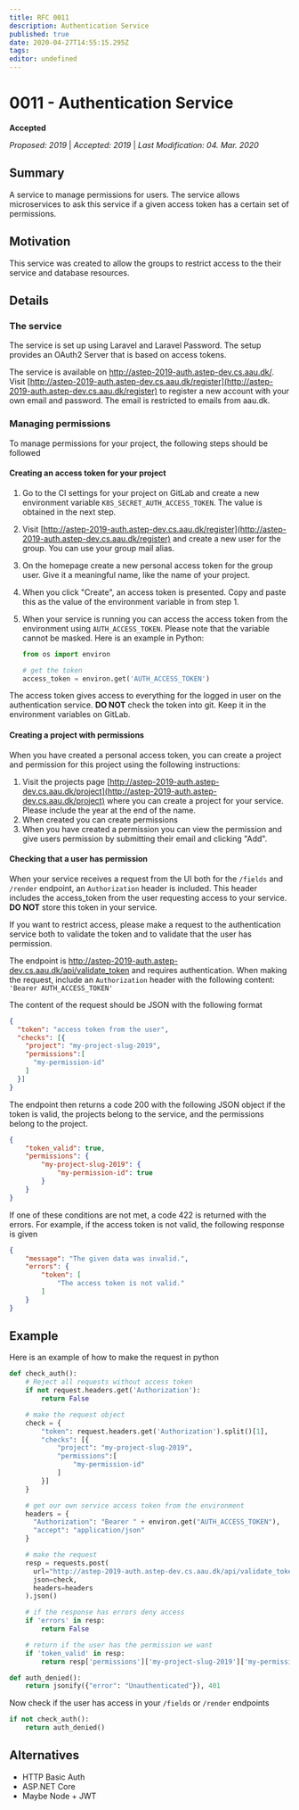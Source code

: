 ```yaml
---
title: RFC 0011
description: Authentication Service
published: true
date: 2020-04-27T14:55:15.295Z
tags: 
editor: undefined
---
```


# 0011 - Authentication Service
**Accepted** 

*Proposed: 2019* | *Accepted: 2019* | *Last Modification: 04. Mar. 2020*

## Summary

A service to manage permissions for users.
The service allows microservices to ask this service if a given access token has a certain set of permissions.

## Motivation

This service was created to allow the groups to restrict access to the their service and database resources.

## Details

### The service

The service is set up using Laravel and Laravel Password.
The setup provides an OAuth2 Server that is based on access tokens.

The service is available on http://astep-2019-auth.astep-dev.cs.aau.dk/.
Visit [http://astep-2019-auth.astep-dev.cs.aau.dk/register](http://astep-2019-auth.astep-dev.cs.aau.dk/register) to register a new account with your own email and password.
The email is restricted to emails from aau.dk.

### Managing permissions

To manage permissions for your project, the following steps should be followed

#### Creating an access token for your project

1. Go to the CI settings for your project on GitLab and create a new environment variable `K8S_SECRET_AUTH_ACCESS_TOKEN`. The value is obtained in the next step.
2. Visit [http://astep-2019-auth.astep-dev.cs.aau.dk/register](http://astep-2019-auth.astep-dev.cs.aau.dk/register) and create a new user for the group.
You can use your group mail alias.
3. On the homepage create a new personal access token for the group user.
Give it a meaningful name, like the name of your project.
4. When you click "Create", an access token is presented.
Copy and paste this as the value of the environment variable in from step 1.
5. When your service is running you can access the access token from the environment using `AUTH_ACCESS_TOKEN`.
Please note that the variable cannot be masked.
Here is an example in Python:

    ```python
    from os import environ

    # get the token
    access_token = environ.get('AUTH_ACCESS_TOKEN')
    ```

The access token gives access to everything for the logged in user on the authentication service.
**DO NOT** check the token into git.
Keep it in the environment variables on GitLab.

#### Creating a project with permissions

When you have created a personal access token, you can create a project and permission for this project using the following instructions:

1. Visit the projects page [http://astep-2019-auth.astep-dev.cs.aau.dk/project](http://astep-2019-auth.astep-dev.cs.aau.dk/project) where you can create a project for your service.  
Please include the year at the end of the name.
2. When created you can create permissions
3. When you have created a permission you can view the permission and give users permission by submitting their email and clicking "Add".

#### Checking that a user has permission

When your service receives a request from the UI both for the `/fields` and `/render` endpoint, an `Authorization` header is included.
This header includes the access_token from the user requesting access to your service.
**DO NOT** store this token in your service.

If you want to restrict access, please make a request to the authentication service both to validate the token and to validate that the user has permission.

The endpoint is http://astep-2019-auth.astep-dev.cs.aau.dk/api/validate_token and requires authentication.
When making the request, include an `Authorization` header with the following content: `'Bearer AUTH_ACCESS_TOKEN'`

The content of the request should be JSON with the following format

```json
{
  "token": "access token from the user",
  "checks": [{
    "project": "my-project-slug-2019",
    "permissions":[
      "my-permission-id"
    ]
  }]
}
```

The endpoint then returns a code 200 with the following JSON object if the token is valid, the projects belong to the service, and the permissions belong to the project.

```json
{
    "token_valid": true,
    "permissions": {
        "my-project-slug-2019": {
            "my-permission-id": true
        }
    }
}
```

If one of these conditions are not met, a code 422 is returned with the errors. For example, if the access token is not valid, the following response is given

```json
{
    "message": "The given data was invalid.",
    "errors": {
        "token": [
            "The access token is not valid."
        ]
    }
}
```

## Example

Here is an example of how to make the request in python

```python
def check_auth():
    # Reject all requests without access token
    if not request.headers.get('Authorization'):
        return False

    # make the request object
    check = {
        "token": request.headers.get('Authorization').split()[1],
        "checks": [{
            "project": "my-project-slug-2019",
            "permissions":[
                "my-permission-id"
            ]
        }]
    }

    # get our own service access token from the environment
    headers = {
      "Authorization": "Bearer " + environ.get("AUTH_ACCESS_TOKEN"), 
      "accept": "application/json"
    }

    # make the request
    resp = requests.post(
      url="http://astep-2019-auth.astep-dev.cs.aau.dk/api/validate_token",
      json=check,
      headers=headers
    ).json()

    # if the response has errors deny access
    if 'errors' in resp:
        return False

    # return if the user has the permission we want
    if 'token_valid' in resp:
        return resp['permissions']['my-project-slug-2019']['my-permission-id']

def auth_denied():
    return jsonify({"error": "Unauthenticated"}), 401
```

Now check if the user has access in your `/fields` or `/render` endpoints

```python
if not check_auth():
    return auth_denied()
```

## Alternatives

- HTTP Basic Auth
- ASP.NET Core
- Maybe Node + JWT